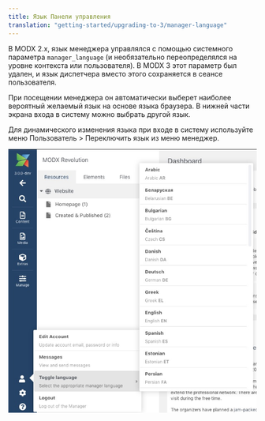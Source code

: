```yaml
---
title: Язык Панели управления
translation: "getting-started/upgrading-to-3/manager-language"
---
```


В MODX 2.x, язык менеджера управлялся с помощью системного параметра `manager_language` (и необязательно переопределялся на уровне контекста или пользователя). В MODX 3 этот параметр был удален, и язык диспетчера вместо этого сохраняется в сеансе пользователя.

При посещении менеджера он автоматически выберет наиболее вероятный желаемый язык на основе языка браузера. В нижней части экрана входа в систему можно выбрать другой язык.

Для динамического изменения языка при входе в систему используйте меню Пользователь > Переключить язык из меню менеджер.

![Переключение языка диспетчера во время входа в систему диспетчера](manager-language.jpg)
